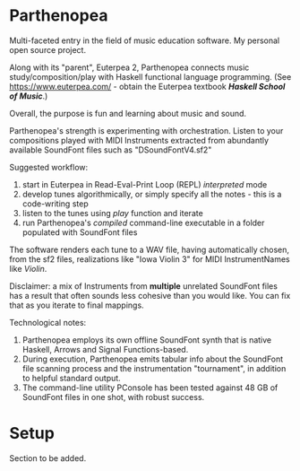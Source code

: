 # Parthenopea
Multi-faceted entry in the field of music education software. My personal open source project.

Along with its "parent", Euterpea 2, Parthenopea connects music study/composition/play with Haskell functional language programming. (See https://www.euterpea.com/ - obtain the Euterpea textbook ***Haskell School of Music***.)

Overall, the purpose is fun and learning about music and sound.

Parthenopea's strength is experimenting with orchestration. Listen to your compositions played with MIDI Instruments extracted from abundantly available SoundFont files such as "DSoundFontV4.sf2"

Suggested workflow:
1. start in Euterpea in Read-Eval-Print Loop (REPL) *interpreted* mode
2. develop tunes algorithmically, or simply specify all the notes - this is a code-writing step
3. listen to the tunes using *play* function and iterate 
4. run Parthenopea's *compiled* command-line executable in a folder populated with SoundFont files

The software renders each tune to a WAV file, having automatically chosen, from the sf2 files, realizations like "Iowa Violin 3" for MIDI InstrumentNames like *Violin*.

Disclaimer: a mix of Instruments from **multiple** unrelated SoundFont files has a result that often sounds less cohesive than you would like. You can fix that as you iterate to final mappings.

Technological notes:
1. Parthenopea employs its own offline SoundFont synth that is native Haskell, Arrows and Signal Functions-based.
2. During execution, Parthenopea emits tabular info about the SoundFont file scanning process and the instrumentation "tournament", in addition to helpful standard output.
3. The command-line utility PConsole has been tested against 48 GB of SoundFont files in one shot, with robust success.
# Setup
Section to be added.
